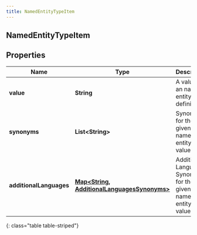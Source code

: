 ```yaml
---
title: NamedEntityTypeItem
---
```

## NamedEntityTypeItem


## Properties

| Name | Type | Description | Notes |
| ------------ | ------------- | ------------- | ------------- |
| **value** | <!----><!---->**String**<!----> | A value for an named entity type definition. |  |
| **synonyms** | <!----><!---->**List&lt;String&gt;**<!----> | Synonyms for the given named entity value. |  [optional] |
| **additionalLanguages** | <!----><!---->[**Map&lt;String, AdditionalLanguagesSynonyms&gt;**](AdditionalLanguagesSynonyms.html)<!----> | Additional Language Synonyms for the given named entity value. |  [optional] |
{: class="table table-striped"}



